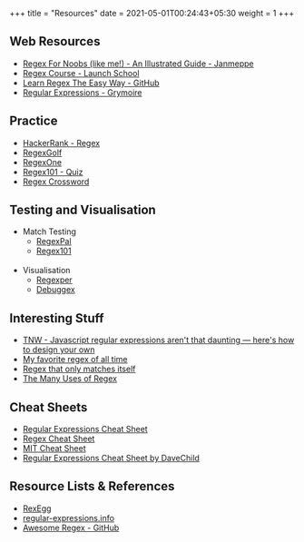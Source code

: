 +++
title = "Resources"
date =  2021-05-01T00:24:43+05:30
weight = 1
+++


## Web Resources
- [Regex For Noobs (like me!) - An Illustrated Guide - Janmeppe](https://www.janmeppe.com/blog/regex-for-noobs/)
- [Regex Course - Launch School](https://launchschool.com/books/regex/read/introduction)
- [Learn Regex The Easy Way - GitHub](https://github.com/ziishaned/learn-regex/blob/master/README.md)
- [Regular Expressions - Grymoire](https://www.grymoire.com/Unix/Regular.html)

## Practice
- [HackerRank - Regex](https://www.hackerrank.com/domains/regex)
- [RegexGolf](https://alf.nu/RegexGolf)
- [RegexOne](https://regexone.com/)
- [Regex101 - Quiz](https://regex101.com/quiz)
- [Regex Crossword](https://regexcrossword.com/)

## Testing and Visualisation
- Match Testing
  - [RegexPal](https://www.regexpal.com/)
  - [Regex101](https://regex101.com/)
  <br>
- Visualisation
  - [Regexper](https://regexper.com/)
  - [Debuggex](https://www.debuggex.com/)

## Interesting Stuff
- [TNW - Javascript regular expressions aren't that daunting — here's how to design your own](https://thenextweb.com/syndication/2020/07/11/javascript-regular-expressions-arent-that-daunting-heres-how-to-design-your-own/)
- [My favorite regex of all time](https://catonmat.net/my-favorite-regex)
- [Regex that only matches itself](https://codegolf.stackexchange.com/questions/28821/regex-that-only-matches-itself/31863#31863)
- [The Many Uses of Regex](https://www.rexegg.com/regex-uses.html)

## Cheat Sheets
- [Regular Expressions Cheat Sheet](https://www.cheatography.com/davechild/cheat-sheets/regular-expressions/)
- [Regex Cheat Sheet](http://www.rexegg.com/regex-quickstart.html)
- [MIT Cheat Sheet](http://web.mit.edu/hackl/www/lab/turkshop/slides/regex-cheatsheet.pdf)
- [Regular Expressions Cheat Sheet by DaveChild](https://cheatography.com/davechild/cheat-sheets/regular-expressions/)

## Resource Lists & References
- [RexEgg](https://www.rexegg.com/)
- [regular-expressions.info](https://www.regular-expressions.info/)
- [Awesome Regex - GitHub](https://github.com/aloisdg/awesome-regex)